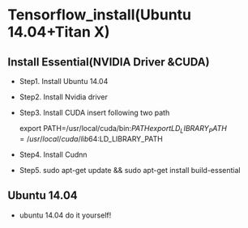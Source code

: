# Tensorflow_install(Ubuntu 14.04+Titan X)

## Install Essential(NVIDIA Driver &CUDA)
 - Step1. Install Ubuntu 14.04
 - Step2. Install Nvidia driver
 - Step3. Install CUDA
   insert following two path 
     
   export PATH=/usr/local/cuda/bin:$PATH
   export LD_LIBRARY_PATH=/usr/local/cuda/lib64:$LD_LIBRARY_PATH
    



 - Step4. Install Cudnn
 - Step5. sudo apt-get update && sudo apt-get install build-essential

## Ubuntu 14.04
 - ubuntu 14.04 do it yourself!

